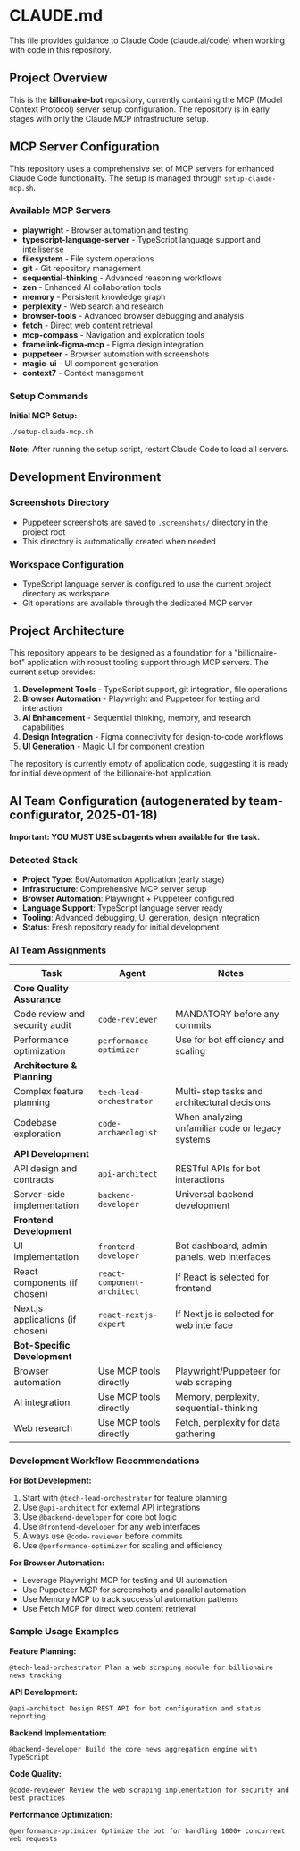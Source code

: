 # CLAUDE.md

This file provides guidance to Claude Code (claude.ai/code) when working with code in this repository.

## Project Overview

This is the **billionaire-bot** repository, currently containing the MCP (Model Context Protocol) server setup configuration. The repository is in early stages with only the Claude MCP infrastructure setup.

## MCP Server Configuration

This repository uses a comprehensive set of MCP servers for enhanced Claude Code functionality. The setup is managed through `setup-claude-mcp.sh`.

### Available MCP Servers
- **playwright** - Browser automation and testing
- **typescript-language-server** - TypeScript language support and intellisense
- **filesystem** - File system operations
- **git** - Git repository management
- **sequential-thinking** - Advanced reasoning workflows
- **zen** - Enhanced AI collaboration tools
- **memory** - Persistent knowledge graph
- **perplexity** - Web search and research
- **browser-tools** - Advanced browser debugging and analysis
- **fetch** - Direct web content retrieval
- **mcp-compass** - Navigation and exploration tools
- **framelink-figma-mcp** - Figma design integration
- **puppeteer** - Browser automation with screenshots
- **magic-ui** - UI component generation
- **context7** - Context management

### Setup Commands

**Initial MCP Setup:**
```bash
./setup-claude-mcp.sh
```

**Note:** After running the setup script, restart Claude Code to load all servers.

## Development Environment

### Screenshots Directory
- Puppeteer screenshots are saved to `.screenshots/` directory in the project root
- This directory is automatically created when needed

### Workspace Configuration
- TypeScript language server is configured to use the current project directory as workspace
- Git operations are available through the dedicated MCP server

## Project Architecture

This repository appears to be designed as a foundation for a "billionaire-bot" application with robust tooling support through MCP servers. The current setup provides:

1. **Development Tools** - TypeScript support, git integration, file operations
2. **Browser Automation** - Playwright and Puppeteer for testing and interaction
3. **AI Enhancement** - Sequential thinking, memory, and research capabilities
4. **Design Integration** - Figma connectivity for design-to-code workflows
5. **UI Generation** - Magic UI for component creation


The repository is currently empty of application code, suggesting it is ready for initial development of the billionaire-bot application.
## AI Team Configuration (autogenerated by team-configurator, 2025-01-18)

**Important: YOU MUST USE subagents when available for the task.**

### Detected Stack
- **Project Type**: Bot/Automation Application (early stage)
- **Infrastructure**: Comprehensive MCP server setup
- **Browser Automation**: Playwright + Puppeteer configured
- **Language Support**: TypeScript language server ready
- **Tooling**: Advanced debugging, UI generation, design integration
- **Status**: Fresh repository ready for initial development

### AI Team Assignments

| Task | Agent | Notes |
|------|-------|-------|
| **Core Quality Assurance** |
| Code review and security audit | `code-reviewer` | MANDATORY before any commits |
| Performance optimization | `performance-optimizer` | Use for bot efficiency and scaling |
| **Architecture & Planning** |
| Complex feature planning | `tech-lead-orchestrator` | Multi-step tasks and architectural decisions |
| Codebase exploration | `code-archaeologist` | When analyzing unfamiliar code or legacy systems |
| **API Development** |
| API design and contracts | `api-architect` | RESTful APIs for bot interactions |
| Server-side implementation | `backend-developer` | Universal backend development |
| **Frontend Development** |
| UI implementation | `frontend-developer` | Bot dashboard, admin panels, web interfaces |
| React components (if chosen) | `react-component-architect` | If React is selected for frontend |
| Next.js applications (if chosen) | `react-nextjs-expert` | If Next.js is selected for web interface |
| **Bot-Specific Development** |
| Browser automation | Use MCP tools directly | Playwright/Puppeteer for web scraping |
| AI integration | Use MCP tools directly | Memory, perplexity, sequential-thinking |
| Web research | Use MCP tools directly | Fetch, perplexity for data gathering |

### Development Workflow Recommendations

**For Bot Development:**
1. Start with `@tech-lead-orchestrator` for feature planning
2. Use `@api-architect` for external API integrations
3. Use `@backend-developer` for core bot logic
4. Use `@frontend-developer` for any web interfaces
5. Always use `@code-reviewer` before commits
6. Use `@performance-optimizer` for scaling and efficiency

**For Browser Automation:**
- Leverage Playwright MCP for testing and UI automation
- Use Puppeteer MCP for screenshots and parallel automation
- Use Memory MCP to track successful automation patterns
- Use Fetch MCP for direct web content retrieval

### Sample Usage Examples

**Feature Planning:**
```
@tech-lead-orchestrator Plan a web scraping module for billionaire news tracking
```

**API Development:**
```
@api-architect Design REST API for bot configuration and status reporting
```

**Backend Implementation:**
```
@backend-developer Build the core news aggregation engine with TypeScript
```

**Code Quality:**
```
@code-reviewer Review the web scraping implementation for security and best practices
```

**Performance Optimization:**
```
@performance-optimizer Optimize the bot for handling 1000+ concurrent web requests
```

